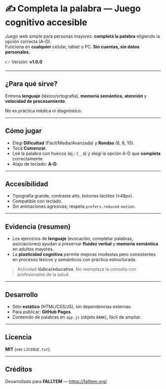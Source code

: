 # ✍️ Completa la palabra — Juego cognitivo accesible

Juego web simple para personas mayores: **completá la palabra** eligiendo la opción correcta (A–D).  
Funciona en **cualquier** celular, tablet o PC. **Sin cuentas, sin datos personales.**

👉 Versión: **v1.0.0**

---

## ¿Para qué sirve?
Entrena **lenguaje** (léxico/ortografía), **memoria semántica**, **atención** y **velocidad de procesamiento**.

No es práctica médica ni diagnóstico.

---

## Cómo jugar
- Elegí **Dificultad** (Fácil/Media/Avanzada) y **Rondas** (6, 8, 10).
- Tocá **Comenzar**.
- Leé la palabra con huecos (ej.: `C__A`) y elegí la opción A–D que **completa** correctamente.
- Atajo de teclado: **A–D**.

---

## Accesibilidad
- Tipografía grande, contraste alto, botones táctiles (≥48px).
- Compatible con teclado.
- Sin animaciones agresivas; respeta `prefers-reduced-motion`.

---

## Evidencia (resumen)
- Los ejercicios de **lenguaje** (evocación, completar palabras, asociaciones) ayudan a preservar **fluidez verbal** y **memoria semántica** en adultos mayores.  
- La **plasticidad cognitiva** permite mejoras modestas pero consistentes en procesos léxicos y semánticos con práctica estructurada.

> Actividad **lúdica/educativa**. No reemplaza la consulta con profesionales de la salud.

---

## Desarrollo
- Sitio **estático** (HTML/CSS/JS), sin dependencias externas.
- Para publicar: **GitHub Pages**.
- Contenido de palabras en `app.js` (objeto `BANK`), fácil de ampliar.

---

## Licencia
**MIT** (ver `LICENSE.txt`).

---

## Créditos
Desarrollado para **FALLTEM** — <https://falltem.org/>
